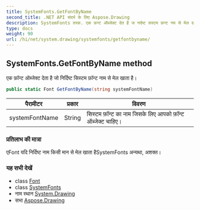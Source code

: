 ```yaml
---
title: SystemFonts.GetFontByName
second_title: .NET API संदर्भ के लिए Aspose.Drawing
description: SystemFonts तरक. एक फ़न्ट ऑब्जेक्ट देत है ज नर्दष्ट सस्टम फ़न्ट नम से मेल खत है
type: docs
weight: 90
url: /hi/net/system.drawing/systemfonts/getfontbyname/
---
```

## SystemFonts.GetFontByName method

एक फ़ॉन्ट ऑब्जेक्ट देता है जो निर्दिष्ट सिस्टम फ़ॉन्ट नाम से मेल खाता है।

```csharp
public static Font GetFontByName(string systemFontName)
```

| पैरामीटर | प्रकार | विवरण |
| --- | --- | --- |
| systemFontName | String | सिस्टम फ़ॉन्ट का नाम जिसके लिए आपको फ़ॉन्ट ऑब्जेक्ट चाहिए। |

### प्रतिलाभ की मात्रा

एFont यदि निर्दिष्ट नाम किसी मान से मेल खाता हैSystemFonts अन्यथा, अशक्त।

### यह सभी देखें

* class [Font](../../font/)
* class [SystemFonts](../)
* नाम स्थान [System.Drawing](../../systemfonts/)
* सभा [Aspose.Drawing](../../../)


